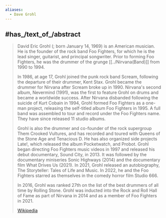 ```yaml
---
aliases:
  - Dave Grohl
---
```


## #has_/text_of_/abstract 

> David Eric Grohl (; born January 14, 1969) is an American musician. 
> He is the founder of the rock band Foo Fighters, for which he is the lead singer, guitarist, and principal songwriter. 
> Prior to forming Foo Fighters, he was the drummer of the grunge [[../Nirvana(Band)]] from 1990 to 1994.
>
> In 1986, at age 17, Grohl joined the punk rock band Scream, following the departure of their drummer, Kent Stax. Grohl became the drummer for Nirvana after Scream broke up in 1990. Nirvana's second album, Nevermind (1991), was the first to feature Grohl on drums and became a worldwide success. After Nirvana disbanded following the suicide of Kurt Cobain in 1994, Grohl formed Foo Fighters as a one-man project, releasing the self-titled album Foo Fighters in 1995. A full band was assembled to tour and record under the Foo Fighters name. They have since released 11 studio albums.
>
> Grohl is also the drummer and co-founder of the rock supergroup Them Crooked Vultures, and has recorded and toured with Queens of the Stone Age and Tenacious D. He has also organized side projects Late!, which released the album Pocketwatch, and Probot. Grohl began directing Foo Fighters music videos in 1997 and released his debut documentary, Sound City, in 2013. It was followed by the documentary miniseries Sonic Highways (2014) and the documentary film What Drives Us (2021). In 2021, Grohl released an autobiography, The Storyteller: Tales of Life and Music. In 2022, he and the Foo Fighters starred as themselves in the comedy horror film Studio 666.
>
> In 2016, Grohl was ranked 27th on the list of the best drummers of all time by Rolling Stone. Grohl was inducted into the Rock and Roll Hall of Fame as part of Nirvana in 2014 and as a member of Foo Fighters in 2021.
>
> [Wikipedia](https://en.wikipedia.org/wiki/Dave%20Grohl)





